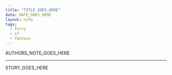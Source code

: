 ```yaml
---
title: "TITLE_GOES_HERE"
date: DATE_GOES_HERE
layout: nsfw
tags: 
  - furry
  - sf
  - fantasy
---
```


<div class="authors-note">
AUTHORS_NOTE_GOES_HERE
</div>

* * * 

STORY_GOES_HERE